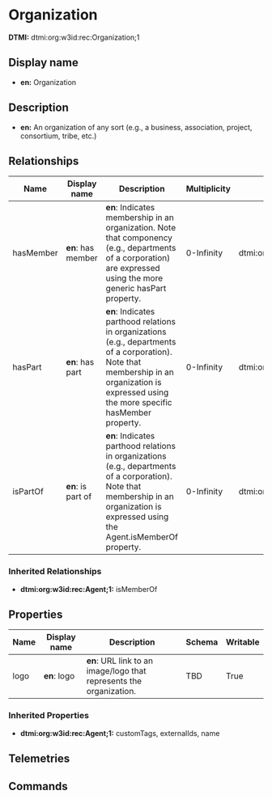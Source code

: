 # Organization
**DTMI:** dtmi:org:w3id:rec:Organization;1
## Display name
- **en:** Organization
## Description
- **en:** An organization of any sort (e.g., a business, association, project, consortium, tribe, etc.)
## Relationships
|Name|Display name|Description|Multiplicity|Target|Properties|Writable|
|-|-|-|-|-|-|-|
|hasMember|**en**: has member|**en**: Indicates membership in an organization. Note that componency (e.g., departments of a corporation) are expressed using the more generic hasPart property.|0-Infinity|dtmi:org:w3id:rec:Agent;1||True|
|hasPart|**en**: has part|**en**: Indicates parthood relations in organizations (e.g., departments of a corporation). Note that membership in an organization is expressed using the more specific hasMember property.|0-Infinity|dtmi:org:w3id:rec:Organization;1||True|
|isPartOf|**en**: is part of|**en**: Indicates parthood relations in organizations (e.g., departments of a corporation). Note that membership in an organization is expressed using the Agent.isMemberOf property.|0-Infinity|dtmi:org:w3id:rec:Organization;1||True|
### Inherited Relationships
* **dtmi:org:w3id:rec:Agent;1:** isMemberOf
## Properties
|Name|Display name|Description|Schema|Writable|
|-|-|-|-|-|
|logo|**en**: logo|**en**: URL link to an image/logo that represents the organization.|TBD|True|
### Inherited Properties
* **dtmi:org:w3id:rec:Agent;1:** customTags, externalIds, name
## Telemetries
## Commands
